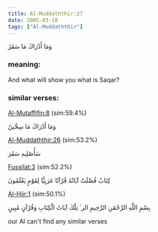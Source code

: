 ```yaml
---
title: Al-Muddaththir:27
date: 2005-03-18
tags: ["Al-Muddaththir"]
---
```

وَمَا أَدْرَاكَ مَا سَقَرُ
### meaning: 
And what will show you what is Saqar?
### similar verses: 

[Al-Mutaffifin:8](/83/8) (sim:59.4%)

وَمَا أَدْرَاكَ مَا سِجِّينٌ

[Al-Muddaththir:26](/74/26) (sim:53.2%)

سَأُصْلِيهِ سَقَرَ

[Fussilat:3](/41/3) (sim:52.2%)

كِتَابٌ فُصِّلَتْ آيَاتُهُ قُرْآنًا عَرَبِيًّا لِقَوْمٍ يَعْلَمُونَ

[Al-Hijr:1](/15/1) (sim:50.1%)

بِسْمِ اللَّهِ الرَّحْمَٰنِ الرَّحِيمِ الر ۚ تِلْكَ آيَاتُ الْكِتَابِ وَقُرْآنٍ مُبِينٍ

our AI can't find any similar verses
